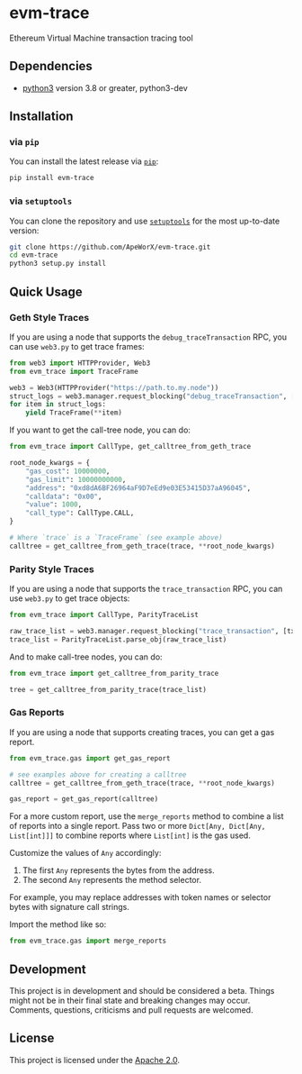 # evm-trace

Ethereum Virtual Machine transaction tracing tool

## Dependencies

* [python3](https://www.python.org/downloads) version 3.8 or greater, python3-dev

## Installation

### via `pip`

You can install the latest release via [`pip`](https://pypi.org/project/pip/):

```bash
pip install evm-trace
```

### via `setuptools`

You can clone the repository and use [`setuptools`](https://github.com/pypa/setuptools) for the most up-to-date version:

```bash
git clone https://github.com/ApeWorX/evm-trace.git
cd evm-trace
python3 setup.py install
```

## Quick Usage

### Geth Style Traces

If you are using a node that supports the `debug_traceTransaction` RPC, you can use `web3.py` to get trace frames:

```python
from web3 import HTTPProvider, Web3
from evm_trace import TraceFrame

web3 = Web3(HTTPProvider("https://path.to.my.node"))
struct_logs = web3.manager.request_blocking("debug_traceTransaction", [txn_hash]).structLogs
for item in struct_logs:
    yield TraceFrame(**item)
```

If you want to get the call-tree node, you can do:

```python
from evm_trace import CallType, get_calltree_from_geth_trace

root_node_kwargs = {
    "gas_cost": 10000000,
    "gas_limit": 10000000000,
    "address": "0xd8dA6BF26964aF9D7eEd9e03E53415D37aA96045",
    "calldata": "0x00",
    "value": 1000,
    "call_type": CallType.CALL,
}

# Where `trace` is a `TraceFrame` (see example above)
calltree = get_calltree_from_geth_trace(trace, **root_node_kwargs)
```

### Parity Style Traces

If you are using a node that supports the `trace_transaction` RPC, you can use `web3.py` to get trace objects:

```python
from evm_trace import CallType, ParityTraceList

raw_trace_list = web3.manager.request_blocking("trace_transaction", [txn_hash])
trace_list = ParityTraceList.parse_obj(raw_trace_list)
```

And to make call-tree nodes, you can do:

```python
from evm_trace import get_calltree_from_parity_trace

tree = get_calltree_from_parity_trace(trace_list)
```

### Gas Reports

If you are using a node that supports creating traces, you can get a gas report.

```python
from evm_trace.gas import get_gas_report

# see examples above for creating a calltree
calltree = get_calltree_from_geth_trace(trace, **root_node_kwargs)

gas_report = get_gas_report(calltree)
```

For a more custom report, use the `merge_reports` method to combine a list of reports into a single report.
Pass two or more `Dict[Any, Dict[Any, List[int]]]` to combine reports where `List[int]` is the gas used.

Customize the values of `Any` accordingly:

1. The first `Any` represents the bytes from the address.
2. The second `Any` represents the method selector.

For example, you may replace addresses with token names or selector bytes with signature call strings.

Import the method like so:

```python
from evm_trace.gas import merge_reports
```

## Development

This project is in development and should be considered a beta.
Things might not be in their final state and breaking changes may occur.
Comments, questions, criticisms and pull requests are welcomed.

## License

This project is licensed under the [Apache 2.0](LICENSE).
